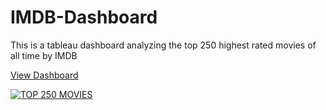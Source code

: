 # IMDB-Dashboard
This is a tableau dashboard analyzing the top 250 highest rated movies of all time by IMDB

[View Dashboard](https://public.tableau.com/views/IMDB_16954076710510/IMDBTOP250?:language=en-US&:display_count=n&:origin=viz_share_link)

<div class='tableauPlaceholder' id='viz1697986861834' style='position: relative'><noscript><a href='#'><img alt='TOP 250                 MOVIES ' src='https:&#47;&#47;public.tableau.com&#47;static&#47;images&#47;IM&#47;IMDB_16954076710510&#47;IMDBTOP250&#47;1_rss.png' style='border: none' /></a></noscript><object class='tableauViz'  style='display:none;'><param name='host_url' value='https%3A%2F%2Fpublic.tableau.com%2F' /> <param name='embed_code_version' value='3' /> <param name='site_root' value='' /><param name='name' value='IMDB_16954076710510&#47;IMDBTOP250' /><param name='tabs' value='no' /><param name='toolbar' value='yes' /><param name='static_image' value='https:&#47;&#47;public.tableau.com&#47;static&#47;images&#47;IM&#47;IMDB_16954076710510&#47;IMDBTOP250&#47;1.png' /> <param name='animate_transition' value='yes' /><param name='display_static_image' value='yes' /><param name='display_spinner' value='yes' /><param name='display_overlay' value='yes' /><param name='display_count' value='yes' /><param name='language' value='en-US' /></object></div>                <script type='text/javascript'>                    var divElement = document.getElementById('viz1697986861834');                    var vizElement = divElement.getElementsByTagName('object')[0];                    if ( divElement.offsetWidth > 800 ) { vizElement.style.minWidth='1200px';vizElement.style.maxWidth='1600px';vizElement.style.width='100%';vizElement.style.height='827px';} else if ( divElement.offsetWidth > 500 ) { vizElement.style.minWidth='1200px';vizElement.style.maxWidth='1600px';vizElement.style.width='100%';vizElement.style.height='827px';} else { vizElement.style.width='100%';vizElement.style.height='2127px';}                     var scriptElement = document.createElement('script');                    scriptElement.src = 'https://public.tableau.com/javascripts/api/viz_v1.js';                    vizElement.parentNode.insertBefore(scriptElement, vizElement);                </script>

